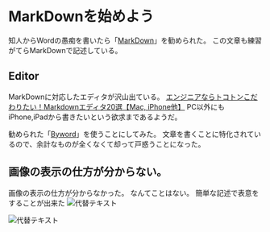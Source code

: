 # MarkDownを始めよう

知人からWordの愚痴を書いたら「[MarkDown](http://ja.wikipedia.org/wiki/Markdown)」を勧められた。
この文章も練習がてらMarkDownで記述している。

## Editor
MarkDownに対応したエディタが沢山出ている。
[エンジニアならトコトンこだわりたい！Markdownエディタ20選【Mac, iPhone他】](http://www.find-job.net/startup/20-markdown-editors)
PC以外にもiPhone,iPadから書きたいという欲求まであるようだ。

勧められた「[Byword](http://bywordapp.com)」を使うことにしてみた。
文章を書くことに特化されているので、余計なものが全くなくて却って戸惑うことになった。


## 画像の表示の仕方が分からない。
画像の表示の仕方が分からなかった。
なんてことはない。
簡単な記述で表意をすることが出来た
    ![代替テキスト](http://github.com/unicorn.png "画像タイトル")

![代替テキスト](http://github.com/unicorn.png "画像タイトル")

